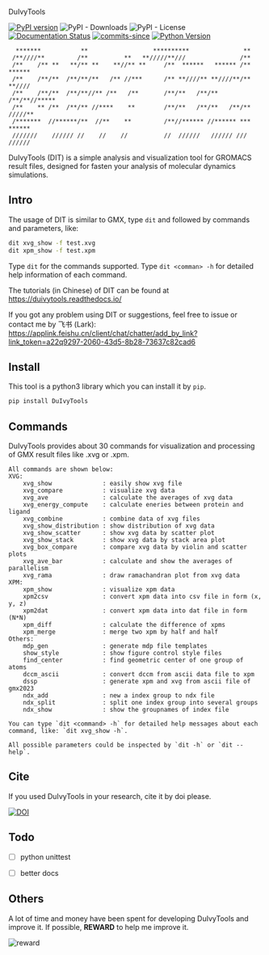 DuIvyTools

[![PyPI version](https://badge.fury.io/py/DuIvyTools.svg)](https://badge.fury.io/py/DuIvyTools)
![PyPI - Downloads](https://img.shields.io/pypi/dm/DuIvyTools)
![PyPI - License](https://img.shields.io/pypi/l/DuIvyTools)
[![Documentation Status](https://readthedocs.org/projects/duivytools/badge/?version=latest)](https://duivytools.readthedocs.io/zh_CN/latest/?badge=latest)
[![commits-since](https://img.shields.io/github/commits-since/CharlesHahn/DuIvyTools/v0.4.8.svg)](https://github.com/CharlesHahn/DuIvyTools/compare/v0.4.8...master)
[![Python Version](https://img.shields.io/pypi/pyversions/DuIvyTools.svg)](https://pypi.org/project/DuIvyTools)



```
  *******           **                  **********               **
 /**////**         /**          **   **/////**///               /**
 /**    /** **   **/** **    **//** **     /**  ******   ****** /**  ******
 /**    /**/**  /**/**/**   /** //***      /** **////** **////**/** **//// 
 /**    /**/**  /**/**//** /**   /**       /**/**   /**/**   /**/**//***** 
 /**    ** /**  /**/** //****    **        /**/**   /**/**   /**/** /////**
 /*******  //******/**  //**    **         /**//****** //****** *** ****** 
 ///////    ////// //    //    //          //  //////   ////// /// //////
```

DuIvyTools (DIT) is a simple analysis and visualization tool for GROMACS result
files, designed for fasten your analysis of molecular dynamics simulations. 

## Intro

The usage of DIT is similar to GMX, type `dit` and followed by commands and 
parameters, like:

```bash
dit xvg_show -f test.xvg
dit xpm_show -f test.xpm
```

Type `dit` for the commands supported. Type `dit <comman> -h` for detailed help information of each command. 

The tutorials (in Chinese) of DIT can be found at https://duivytools.readthedocs.io/

If you got any problem using DIT or suggestions, feel free to issue or contact me by 飞书 (Lark): https://applink.feishu.cn/client/chat/chatter/add_by_link?link_token=a22q9297-2060-43d5-8b28-73637c82cad6



## Install

This tool is a python3 library which you can install it by `pip`.

```bash
pip install DuIvyTools
```

## Commands

DuIvyTools provides about 30 commands for visualization and processing of GMX result files like .xvg or .xpm.

```
All commands are shown below:
XVG:
    xvg_show              : easily show xvg file
    xvg_compare           : visualize xvg data
    xvg_ave               : calculate the averages of xvg data
    xvg_energy_compute    : calculate eneries between protein and ligand
    xvg_combine           : combine data of xvg files
    xvg_show_distribution : show distribution of xvg data
    xvg_show_scatter      : show xvg data by scatter plot
    xvg_show_stack        : show xvg data by stack area plot
    xvg_box_compare       : compare xvg data by violin and scatter plots
    xvg_ave_bar           : calculate and show the averages of parallelism
    xvg_rama              : draw ramachandran plot from xvg data
XPM:
    xpm_show              : visualize xpm data
    xpm2csv               : convert xpm data into csv file in form (x, y, z)
    xpm2dat               : convert xpm data into dat file in form (N*N)
    xpm_diff              : calculate the difference of xpms
    xpm_merge             : merge two xpm by half and half
Others:
    mdp_gen               : generate mdp file templates
    show_style            : show figure control style files
    find_center           : find geometric center of one group of atoms
    dccm_ascii            : convert dccm from ascii data file to xpm
    dssp                  : generate xpm and xvg from ascii file of gmx2023
    ndx_add               : new a index group to ndx file
    ndx_split             : split one index group into several groups
    ndx_show              : show the groupnames of index file

You can type `dit <command> -h` for detailed help messages about each command, like: `dit xvg_show -h`.

All possible parameters could be inspected by `dit -h` or `dit --help`.

```

## Cite

If you used DuIvyTools in your research, cite it by doi please.

[![DOI](https://zenodo.org/badge/DOI/10.5281/zenodo.6339993.svg)](https://doi.org/10.5281/zenodo.6339993)



## Todo

- [ ] python unittest
- [ ] better docs


## Others

A lot of time and money have been spent for developing DuIvyTools and improve it. If possible, **REWARD** to help me improve it. 


![reward](docs/static/reward.png)